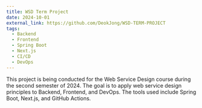 ```yaml
---
title: WSD Term Project
date: 2024-10-01
external_link: https://github.com/DeokJong/WSD-TERM-PROJECT
tags:
  - Backend
  - Frontend
  - Spring Boot
  - Next.js
  - CI/CD
  - DevOps
---
```


This project is being conducted for the Web Service Design course during the second semester of 2024. The goal is to apply web service design principles to Backend, Frontend, and DevOps. The tools used include Spring Boot, Next.js, and GitHub Actions.
